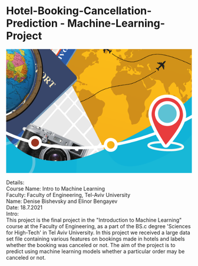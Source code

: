 # Hotel-Booking-Cancellation-Prediction - Machine-Learning-Project

![cover](https://github.com/DeniseBishevsky/Hotel-Booking-Cancellation-Prediction/blob/main/image.png)

Details:<br>
Course Name: Intro to Machine Learning<br>
Faculty: Faculty of Engineering, Tel-Aviv University<br>
Name: Denise Bishevsky and Elinor Bengayev<br>
Date: 18.7.2021<br>
Intro:<br>
This project is the final project in the "Introduction to Machine Learning" course at the Faculty of Engineering,
as a part of the BS.c degree 'Sciences for High-Tech' in Tel Aviv University.
In this project we received a large data set file containing various features on bookings made in hotels and labels whether the booking was canceled or not.
The aim of the project is to predict using machine learning models whether a particular order may be canceled or not.
